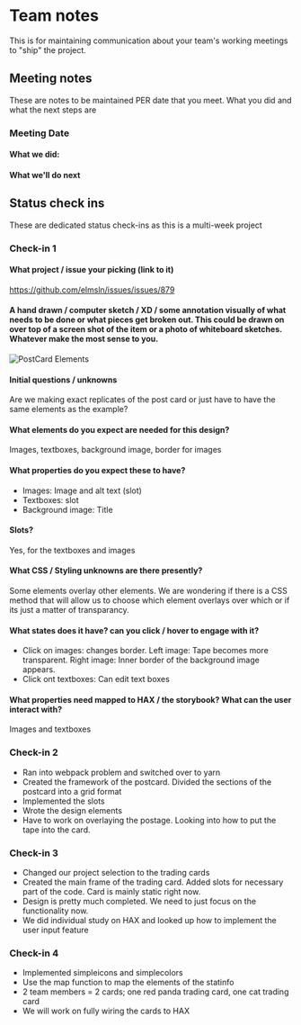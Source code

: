# Team notes
This is for maintaining communication about your team's working meetings to "ship" the project.

## Meeting notes
These are notes to be maintained PER date that you meet. What you did and what the next steps are
### Meeting Date

#### What we did:


#### What we'll do next


## Status check ins
These are dedicated status check-ins as this is a multi-week project
### Check-in 1
#### What project / issue your picking (link to it)
https://github.com/elmsln/issues/issues/879
#### A hand drawn / computer sketch / XD / some annotation visually of what needs to be done or what pieces get broken out. This could be drawn on over top of a screen shot of the item or a photo of whiteboard sketches. Whatever make the most sense to you.

![PostCard Elements](https://user-images.githubusercontent.com/63626720/140686959-0617c25d-ce98-47db-8c15-bc53dc247a48.jpg)

#### Initial questions / unknowns
 Are we making exact replicates of the post card or just have to have the same elements as the example?
 
#### What elements do you expect are needed for this design?
Images, textboxes, background image, border for images

#### What properties do you expect these to have?
- Images: Image and alt text (slot)
- Textboxes: slot
- Background image: Title

#### Slots?
 Yes, for the textboxes and images

#### What CSS / Styling unknowns are there presently?
 Some elements overlay other elements. We are wondering if there is a CSS method that will allow us to choose which element overlays over which or if its just a matter of transparancy. 
 
#### What states does it have? can you click / hover to engage with it?
- Click on images: changes border. Left image: Tape becomes more transparent. Right image: Inner border of the background image appears. 
- Click ont textboxes: Can edit text boxes

#### What properties need mapped to HAX / the storybook? What can the user interact with?
 Images and textboxes


### Check-in 2
- Ran into webpack problem and switched over to yarn 
- Created the framework of the postcard. Divided the sections of the postcard into a grid format
- Implemented the slots
- Wrote the design elements
- Have to work on overlaying the postage. Looking into how to put the tape into the card. 
### Check-in 3
- Changed our project selection to the trading cards
- Created the main frame of the trading card. Added slots for necessary part of the code. Card is mainly static right now.
- Design is pretty much completed. We need to just focus on the functionality now.
- We did individual study on HAX and looked up how to implement the user input feature 
### Check-in 4
- Implemented simpleicons and simplecolors
- Use the map function to map the elements of the statinfo 
- 2 team members = 2 cards; one red panda trading card, one cat trading card
- We will work on fully wiring the cards to HAX
